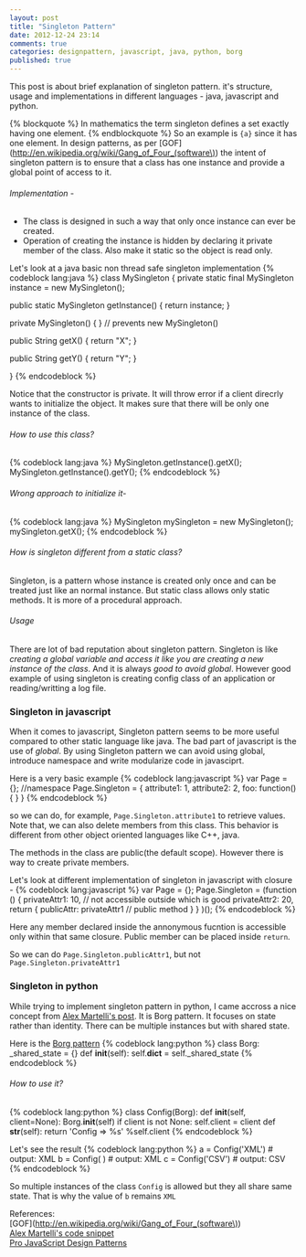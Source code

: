 ```yaml
---
layout: post
title: "Singleton Pattern"
date: 2012-12-24 23:14
comments: true
categories: designpattern, javascript, java, python, borg
published: true
---
```

This post is about brief explanation of singleton pattern. it's structure, usage and implementations in different languages - java, javascript and python.

{% blockquote %}
In mathematics the term singleton defines a set exactly having one element.
{% endblockquote %}
So an example is `{a}` since it has one element.
In design patterns, as per [GOF](http://en.wikipedia.org/wiki/Gang_of_Four_(software\)) the intent of singleton pattern is to ensure that a class has one instance and provide a global point of access to it.

###### Implementation -
* The class is designed in such a way that only once instance can ever be created.
* Operation of creating the instance is hidden by declaring it private member of the class. Also make it static so the object is read only.

Let's look at a java basic non thread safe singleton implementation
{% codeblock lang:java %}
class MySingleton {
  private static final MySingleton instance = new MySingleton();

  public static MySingleton getInstance() {
    return instance;
  }

  private MySingleton() { } // prevents new MySingleton()

  public String getX() { return "X"; }

  public String getY() { return "Y"; }

}
{% endcodeblock %}

Notice that the constructor is private. It will throw error if a client direcrly wants to initialize the object. It makes sure that there will be only one instance of the class.

###### How to use this class?
{% codeblock lang:java %}
MySingleton.getInstance().getX();
MySingleton.getInstance().getY();
{% endcodeblock %}

###### Wrong approach to initialize it-
{% codeblock lang:java %}
MySingleton mySingleton = new MySingleton();
mySingleton.getX();
{% endcodeblock %}

###### How is singleton different from a static class? <br />
Singleton, is a pattern whose instance is created only once and can be treated just like an normal instance. But static class allows only static methods. It is more of a procedural approach.

###### Usage
There are lot of bad reputation about singleton pattern. Singleton is like *creating a global variable and access it like you are creating a new instance of the class*. And it is always *good to avoid global*. However good example of using singleton is creating config class of an application or reading/writting a log file.

<!--more-->

###  Singleton in javascript
When it comes to javascript, Singleton pattern seems to be more useful compared to other static language like java. The bad part of javascript is the use of *global*. By using Singleton pattern we can avoid using global, introduce namespace and write modularize code in javasciprt.

Here is a very basic example
{% codeblock lang:javascript %}
var Page = {}; //namespace
Page.Singleton = {
 attribute1: 1,
 attribute2: 2,
 foo: function() {
 }
}
{% endcodeblock %}

so we can do, for example,  `Page.Singleton.attribute1` to retrieve values. Note that, we can also delete members from this class. This behavior is different from other object oriented languages like C++, java.

The methods in the class are public(the default scope). However there is way to create private members.

Let's look at different implementation of singleton in javascript with closure -
{% codeblock lang:javascript %}
var Page = {};
Page.Singleton = (function () {
  privateAttr1: 10, // not accessible outside which is good
  privateAttr2: 20,
  return {
    publicAttr: privateAttr1 // public method
  }
 }
)();
{% endcodeblock %}

Here any member declared inside the annonymous fucntion is accessible only within that same closure. Public member can be placed inside `return`.

So we can do `Page.Singleton.publicAttr1`, but not `Page.Singleton.privateAttr1`


### Singleton in python
While trying to implement singleton pattern in python, I came accross a nice concept from [Alex Martelli's post](http://code.activestate.com/recipes/66531/#c20). It is Borg pattern. It focuses on state rather than identity. There can be multiple instances but with shared state.

Here is the [Borg pattern](http://code.activestate.com/recipes/66531/#c20)
{% codeblock lang:python %}
class Borg:
  _shared_state = {}
  def __init__(self):
    self.__dict__ = self._shared_state
{% endcodeblock %}

###### How to use it?
{% codeblock lang:python %}
class Config(Borg):
  def __init__(self, client=None):
    Borg.__init__(self)
    if client is not None: self.client = client
  def __str__(self):
    return 'Config => %s' %self.client
{% endcodeblock %}

Let's see the result
{% codeblock lang:python %}
a = Config('XML') # output: XML
b = Config( ) # output: XML
c = Config('CSV') # output: CSV
{% endcodeblock %}

So multiple instances of the class `Config` is allowed but they all share same state. That is why the value of `b` remains `XML`


References: <br />
[GOF](http://en.wikipedia.org/wiki/Gang_of_Four_(software\)) <br />
[Alex Martelli's code snippet](http://code.activestate.com/recipes/66531/#c20) <br />
[Pro JavaScript Design Patterns](http://www.amazon.com/JavaScript-Design-Patterns-Recipes-Problem-Solution/dp/159059908X)
